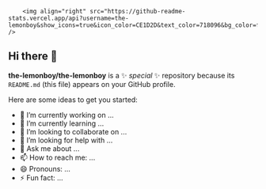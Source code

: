         <img align="right" src="https://github-readme-stats.vercel.app/api?username=the-lemonboy&show_icons=true&icon_color=CE1D2D&text_color=718096&bg_color=ffffff&hide_title=true" />
## Hi there 👋


**the-lemonboy/the-lemonboy** is a ✨ _special_ ✨ repository because its `README.md` (this file) appears on your GitHub profile.

Here are some ideas to get you started:

- 🔭 I’m currently working on ...
- 🌱 I’m currently learning ...
- 👯 I’m looking to collaborate on ...
- 🤔 I’m looking for help with ...
- 💬 Ask me about ...
- 📫 How to reach me: ...
- 😄 Pronouns: ...
- ⚡ Fun fact: ...
